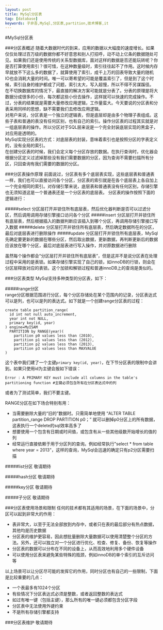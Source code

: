```yaml
---
layout: post
title: MySql分区表
tag: [database]
keywords: 子非吾,MySql,分区表,partition,技术博客,it
---
```

#MySql分区表

###分区表概述
随着大数据时代的到来，应用的数据以大幅度的速度增长。如果仅仅处理过百万级的数据你都不好意思和别人打招呼，动不动上亿条的数据随处可见。如果我们还是使用传统的关系型数据库，面对这样的数据是否还能玩转呢？你是否打算使用索引？很可惜，在这种数量级时，索引往往起不了作用。这时候内存早就放不下这么多的数据了，就算使用了索引，成千上万的回表导致大量的随机IO也会消耗大量的时间。唯一可以寄希望的可能是覆盖索引了，但是到了这个时候，索引自身的维护都成了问题，索引太大，写入超慢，所以不得不另谋蹊径。    
在不切换数据库的情况下，最直接的解决方案可能就是分表了。分表的原理是将大数据分成很多的小份，每次都这些小份去操作，这样就可以快速的完成操作。不过，分表的结果就是需要大量修改应用逻辑，工作量蛮大。今天要说的分区表和分表采用同样的思想，缺不需要我们去修改应用逻辑。    
对用户来说，分区表是一个独立的逻辑表，但是底层却是由多个物理子表组成。这些子表和普通的表没有任何区别，也有自己的索引。操作分区表的过程其实就是对一组底层表的操作。所以分区对于SQL层来说是一个完全封装底层实现的黑盒子，对应用是透明的。    
MySql实现分区表的方式：对底层表的封装，意味着索引也是按照分区的字表定义的，没有全局的索引。    
在创建分区表的时候，我们会定义每个分区存放的数据。在执行查询时，优化器会根据分区定义过滤掉那些没有我们需要数据的分区，因为查询不需要扫描所有分区，只回查询有我们需要的数据的分区。

###分区表操作原理
前面说过，分区表有多个底层表实现，这些底层表和普通表一样，我们也可以直接访问各个分区，分区表的索引就是在各个底层表上各自加上一个完全相同的索引。对存储引擎来说，底层表和普通表没有任何区别，存储引擎也无须知道这是一个普通表还是一个分区表的底层表。
分区表的操作按照下面的逻辑进行：

#####select
分区层打开并锁住所有底层表，然后优化器判断是否可以过滤分区，然后调用调用存储引擎接口访问各个分区
#####insert
分区层打开并锁住所有底层表，然后根据插入的数据判断应该插入到哪个分区，再调用存储引擎接口写入数据
#####delete
分区层打开并锁住所有底层表，然后确定数据所在的分区，最后对底层表进行删除操作
#####update
分区层打开并锁住所有底层表，MySql先确定要更新的数据在哪些分区，然后取出数据，更新数据，再判断更新后的数据应该放在哪个分区，最后对底层表进行写入操作，并对原数据进行删除

虽然每个操作都会“分区层打开并锁住所有底层表”，但是这并不是说分区表在处理过程中采用的是表锁。如果存储引擎实现了自己的锁，如innoDB的行锁，则会在分区层释放对应的表锁。这个加锁和解锁过程和普通innoDB上的查询是类似的。
   
	
###分区表类型
MySql支持多种类型的分区表，如下：

#####range分区	
range分区根据范围进行分区，每个分区存储处在某个范围内的记录，分区表达式可以是列，也可以是列的表达式。如下就是一个创建range分区表的过程：
  
  ```
  create table partition_range(
	id int not null auto_increment,
	year int not NULL,
	primary key(id, year)
  ) engine=MyISAM
    PARTITION by RANGE(year)(
	  partition p0 values less than (2010),
	  partition p1 values less than (2012),
	  partition p2 values less than (2013),
	  partition p3 values less than MAXVALUE
  )
  ```
  这个表中我们建了一个主键`primary key(id, year)`，在下节分区表的限制中会讲到。如果只使用id为主键会报如下错误：
  
  	Error : A PRIMARY KEY must include all columns in the table's partitioning function #主键必须包含所有在分区表达式中的列
  	
或者为了测试简单，我们不要主键。

RANGE分区在如下场合特别有用：

* 当需要删除大量的“旧的”数据时。只需简单地使用 “ALTER TABLE partition_range DROP PARTITION p0；” 就可以删掉p0分区上的所有数据，这表执行一个delete的sql效率高多了
* 想要使用一个包含有日期或时间值，或包含有从一些其他级数开始增长的值的列
* 经常运行直接依赖于用于分区列的查询。例如经常执行"select * from table where year = 2013"，这样的查询，MySql会迅速的确定只有p2分区需要扫描

#####list分区
敬请期待
  
#####hash分区
敬请期待

#####key分区
敬请期待

#####子分区
敬请期待

###分区表使用场景和限制
任何的技术都有其适用的场景，在下面的场景中，分区可以起到非常大的作用：

* 表非常大，以至于无法全部放到内存中，或者只在表的最后部分有热点数据，其他均是历史数据
* 分区表的维护更容易，因此想批量删除大量数据可以使用清楚整个分区的方法。另外，还可以独立对一个分区进行优化、检查、修复、备份、恢复等操作
* 分区表的数据可以分布在不同的设备上，从而高效地利用多个硬件设备
* 可以使用分区表来避免某些特殊的瓶颈，例如innoDB的单个索引的互斥访问等

 
 以上场景可以让分区尽可能的发挥它的作用，同时分区也有自己的一些限制，下面是比较重要的几点：
 
 + 一个表最多有1024个分区
 + 有些情况下分区表达式必须是整数，或者返回整数的表达式
 + 如过有唯一键（包括主键），那么所有的唯一键必须都包含分区字段
 + 分区表中无法使用外键约束
 + 不是所有存储引擎都支持

###分区表维护
敬请期待
